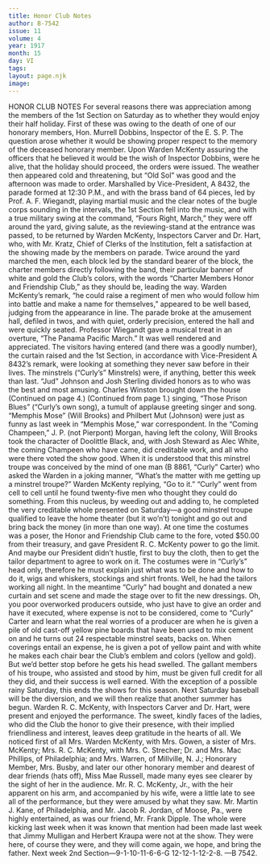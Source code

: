 ```yaml
---
title: Honor Club Notes
author: B-7542
issue: 11
volume: 4
year: 1917
month: 15
day: VI
tags:
layout: page.njk
image:
---
```

HONOR CLUB NOTES    For several reasons there was appreciation among the members of the 1st Section on Saturday as to whether they would enjoy their half holiday. First of these was owing to the death of one of our honorary members, Hon. Murrell Dobbins, Inspector of the E. S. P. The question arose whether it would be showing proper respect to the memory of the deceased honorary member. Upon Warden McKenty assuring the officers that he believed it would be the wish of Inspector Dobbins, were he alive, that the holiday should proceed, the orders were issued. The weather then appeared cold and threatening, but “Old Sol” was good and the afternoon was made to order. Marshalled by Vice-President, A 8432, the parade formed at 12:30 P.M., and with the brass band of 64 pieces, led by Prof. A. F. Wiegandt, playing martial music and the clear notes of the bugle corps sounding in the intervals, the 1st Section fell into the music, and with a true military swing at the command, “Fours Right, March,” they were off around the yard, giving salute, as the reviewing-stand at the entrance was passed, to be returned by Warden McKenty, Inspectors Carver and Dr. Hart, who, with Mr. Kratz, Chief of Clerks of the Institution, felt a satisfaction at the showing made by the members on parade. Twice around the yard marched the men, each block led by the standard bearer of the block, the charter members directly following the band, their particular banner of white and gold the Club’s colors, with the words “Charter Members Honor and Friendship Club,” as they should be, leading the way. Warden McKenty’s remark, “he could raise a regiment of men who would follow him into battle and make a name for themselves,” appeared to be well based, judging from the appearance in line. The parade broke at the amusement hall, defiled in twos, and with quiet, orderly precision, entered the hall and were quickly seated.       Professor Wiegandt gave a musical treat in an overture, “The Panama Pacific March.” It was well rendered and appreciated. The visitors having entered (and there was a goodly number), the curtain raised and the 1st Section, in accordance with Vice-President A 8432’s remark, were looking at something they never saw before in their lives.       The minstrels (“Curly’s” Minstrels) were, if anything, better this week than last.       “Jud” Johnson and Josh Sterling divided honors as to who was the best and most amusing.       Charles Winston brought down the house    (Continued on page 4.)       (Continued from page 1.)    singing, “Those Prison Blues” (“Curly’s own song), a tumult of applause greeting singer and song.       “Memphis Mose” (Will Brooks) and Philbert Mut (Johnson) were just as funny as last week in “Memphis Mose,” war correspondent.       In the “Coming Champeen,” J. P. (not Pierpont) Morgan, having left the colony, Will Brooks took the character of Doolittle Black, and, with Josh Steward as Alec White, the coming Champeen who have came, did creditable work, and all who were there voted the show good.       When it is understood that this minstrel troupe was conceived by the mind of one man (B 8861, “Curly” Carter) who asked the Warden in a joking manner, “What’s the matter with me getting up a minstrel troupe?” Warden McKenty replying, “Go to it.” “Curly” went from cell to cell until he found twenty-five men who thought they could do something. From this nucleus, by weeding out and adding to, he completed the very creditable whole presented on Saturday—a good minstrel troupe qualified to leave the home theater (but it wo’n’t) tonight and go out and bring back the money (in more than one way). At one time the costumes was a poser, the Honor and Friendship Club came to the fore, voted $50.00 from their treasury, and gave President R. C. McKenty power to go the limit. And maybe our President didn’t hustle, first to buy the cloth, then to get the tailor department to agree to work on it. The costumes were in “Curly’s” head only, therefore he must explain just what was to be done and how to do it, wigs and whiskers, stockings and shirt fronts. Well, he had the tailors working all night. In the meantime “Curly” had bought and donated a new curtain and set scene and made the stage over to fit the new dressings.       Oh, you poor overworked producers outside, who just have to give an order and have it executed, where expense is not to be considered, come to “Curly” Carter and learn what the real worries of a producer are when he is given a pile of old cast-off yellow pine boards that have been used to mix cement on and he turns out 24 respectable minstrel seats, backs on. When coverings entail an expense, he is given a pot of yellow paint and with white he makes each chair bear the Club’s emblem and colors (yellow and gold). But we’d better stop before he gets his head swelled. The gallant members of his troupe, who assisted and stood by him, must be given full credit for all they did, and their success is well earned. With the exception of a possible rainy Saturday, this ends the shows for this season.       Next Saturday baseball will be the diversion, and we will then realize that another summer has begun.       Warden R. C. McKenty, with Inspectors Carver and Dr. Hart, were present and enjoyed the performance.       The sweet, kindly faces of the ladies, who did the Club the honor to give their presence, with their implied friendliness and interest, leaves deep gratitude in the hearts of all.       We noticed first of all Mrs. Warden McKenty, with Mrs. Gowen, a sister of Mrs. McKenty; Mrs. R. C. McKenty, with Mrs. C. Strecher; Dr. and Mrs. Mac Phillips, of Philadelphia; and Mrs. Warren, of Millville, N. J.; Honorary Member, Mrs. Busby, and later our other honorary member and dearest of dear friends (hats off), Miss Mae Russell, made many eyes see clearer by the sight of her in the audience.       Mr. R. C. McKenty, Jr., with the heir apparent on his arm, and accompanied by his wife, were a little late to see all of the performance, but they were amused by what they saw.       Mr. Martin J. Kane, of Philadelphia, and Mr. Jacob R. Jordan, of Moose, Pa., were highly entertained, as was our friend, Mr. Frank Dipple.       The whole were kicking last week when it was known that mention had been made last week that Jimmy Mulligan and Herbert Kraupa were not at the show. They were here, of course they were, and they will come again, we hope, and bring the father.       Next week 2nd Section—9-1-10-11-6-6-G 12-12-1-12-2-8.    —B 7542.    


